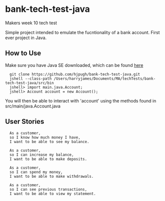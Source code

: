 # bank-tech-test-java

Makers week 10 tech test

Simple project intended to emulate the fucntionality of a bank account.
First ever project in Java.

## How to Use

Make sure you have Java SE downloaded, which can be found [here](https://www.oracle.com/technetwork/java/javase/downloads/index.html)

```
  git clone https://github.com/hjpugh/bank-tech-test-java.git
  jshell --class-path /Users/harryjames/Documents/MA/techTests/bank-tech-test-java/src/bin
  jshell> import main.java.Account;
  jshell> Account account = new Account();
```

You will then be able to interact with 'account' using the methods found in src/main/java.Account.java

## User Stories

```
  As a customer,
  so I know how much money I have,
  I want to be able to see my balance.

  As a customer,
  so I can increase my balance,
  I want to be able to make deposits.

  As a customer,
  so I can spend my money,
  I want to be able to make withdrawals.

  As a customer,
  so I can see previous transactions,
  I want to be able to view my statement.
```

